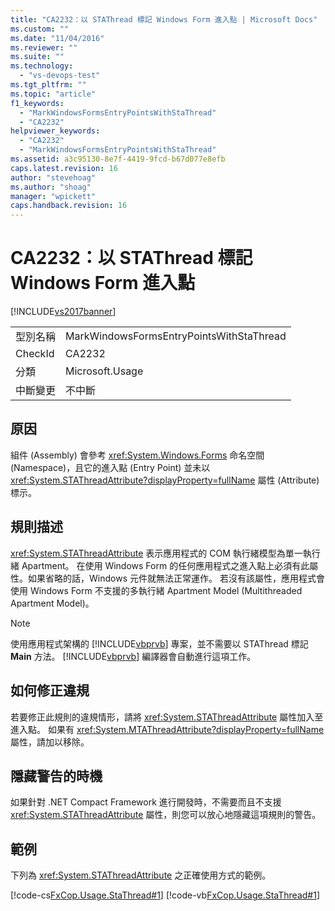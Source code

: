 ```yaml
---
title: "CA2232：以 STAThread 標記 Windows Form 進入點 | Microsoft Docs"
ms.custom: ""
ms.date: "11/04/2016"
ms.reviewer: ""
ms.suite: ""
ms.technology: 
  - "vs-devops-test"
ms.tgt_pltfrm: ""
ms.topic: "article"
f1_keywords: 
  - "MarkWindowsFormsEntryPointsWithStaThread"
  - "CA2232"
helpviewer_keywords: 
  - "CA2232"
  - "MarkWindowsFormsEntryPointsWithStaThread"
ms.assetid: a3c95130-8e7f-4419-9fcd-b67d077e8efb
caps.latest.revision: 16
author: "stevehoag"
ms.author: "shoag"
manager: "wpickett"
caps.handback.revision: 16
---
```

# CA2232：以 STAThread 標記 Windows Form 進入點
[!INCLUDE[vs2017banner](../code-quality/includes/vs2017banner.md)]

|||  
|-|-|  
|型別名稱|MarkWindowsFormsEntryPointsWithStaThread|  
|CheckId|CA2232|  
|分類|Microsoft.Usage|  
|中斷變更|不中斷|  
  
## 原因  
 組件 \(Assembly\) 會參考 <xref:System.Windows.Forms> 命名空間 \(Namespace\)，且它的進入點 \(Entry Point\) 並未以 <xref:System.STAThreadAttribute?displayProperty=fullName> 屬性 \(Attribute\) 標示。  
  
## 規則描述  
 <xref:System.STAThreadAttribute> 表示應用程式的 COM 執行緒模型為單一執行緒 Apartment。  在使用 Windows Form 的任何應用程式之進入點上必須有此屬性。如果省略的話，Windows 元件就無法正常運作。  若沒有該屬性，應用程式會使用 Windows Form 不支援的多執行緒 Apartment Model \(Multithreaded Apartment Model\)。  
  
> [!NOTE]
>  使用應用程式架構的 [!INCLUDE[vbprvb](../code-quality/includes/vbprvb_md.md)] 專案，並不需要以 STAThread 標記 **Main** 方法。  [!INCLUDE[vbprvb](../code-quality/includes/vbprvb_md.md)] 編譯器會自動進行這項工作。  
  
## 如何修正違規  
 若要修正此規則的違規情形，請將 <xref:System.STAThreadAttribute> 屬性加入至進入點。  如果有 <xref:System.MTAThreadAttribute?displayProperty=fullName> 屬性，請加以移除。  
  
## 隱藏警告的時機  
 如果針對 .NET Compact Framework 進行開發時，不需要而且不支援 <xref:System.STAThreadAttribute> 屬性，則您可以放心地隱藏這項規則的警告。  
  
## 範例  
 下列為 <xref:System.STAThreadAttribute> 之正確使用方式的範例。  
  
 [!code-cs[FxCop.Usage.StaThread#1](../code-quality/codesnippet/CSharp/ca2232-mark-windows-forms-entry-points-with-stathread_1.cs)]
 [!code-vb[FxCop.Usage.StaThread#1](../code-quality/codesnippet/VisualBasic/ca2232-mark-windows-forms-entry-points-with-stathread_1.vb)]